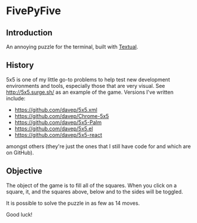 # FivePyFive

## Introduction

An annoying puzzle for the terminal, built with
[Textual](https://www.textualize.io/).

## History

5x5 is one of my little go-to problems to help test new development
environments and tools, especially those that are very visual. See
http://5x5.surge.sh/ as an example of the game. Versions I've written
include:

- https://github.com/davep/5x5.xml
- https://github.com/davep/Chrome-5x5
- https://github.com/davep/5x5-Palm
- https://github.com/davep/5x5.el
- https://github.com/davep/5x5-react

amongst others (they're just the ones that I still have code for and which
are on GitHub).

## Objective

The object of the game is to fill all of the squares. When you click on a
square, it, and the squares above, below and to the sides will be toggled.

It is possible to solve the puzzle in as few as 14 moves.

Good luck!

[//]: # (README.md ends here)
